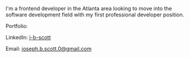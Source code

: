 I'm a frontend developer in the Atlanta area looking to move into the software development field with my first professional developer position.


Portfolio:     

LinkedIn:     <a href="https://www.linkedin.com/in/j-b-scott/">j-b-scott</a>

Email:     <a href="mailto:joseph.b.scott.0@gmail.com">joseph.b.scott.0@gmail.com</a>
